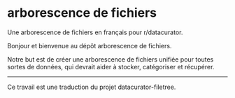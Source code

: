 # arborescence de fichiers

Une arborescence de fichiers en français pour r/datacurator.

Bonjour et bienvenue au dépôt arborescence de fichiers.

Notre but est de créer une arborescence de fichiers unifiée pour toutes sortes de données, qui devrait aider à stocker, catégoriser et récupérer.

---

Ce travail est une traduction du projet datacurator-filetree.
